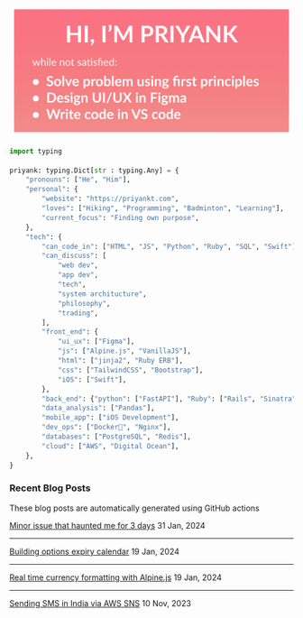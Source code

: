 <img src="https://github.com/priyankt/priyankt/blob/main/profile-header.jpg" alt="Priyank GitHub profile README header image">

```python
import typing

priyank: typing.Dict[str : typing.Any] = {
    "pronouns": ["He", "Him"],
    "personal": {
        "website": "https://priyankt.com",
        "loves": ["Hiking", "Programming", "Badminton", "Learning"],
        "current_focus": "Finding own purpose",
    },
    "tech": {
        "can_code_in": ["HTML", "JS", "Python", "Ruby", "SQL", "Swift"],
        "can_discuss": [
            "web dev",
            "app dev",
            "tech",
            "system architucture",
            "philosophy",
            "trading",
        ],
        "front_end": {
            "ui_ux": ["Figma"],
            "js": ["Alpine.js", "VanillaJS"],
            "html": ["jinja2", "Ruby ERB"],
            "css": ["TailwindCSS", "Bootstrap"],
            "iOS": ["Swift"],
        },
        "back_end": {"python": ["FastAPI"], "Ruby": ["Rails", "Sinatra"]},
        "data_analysis": ["Pandas"],
        "mobile_app": ["iOS Development"],
        "dev_ops": ["Docker🐳", "Nginx"],
        "databases": ["PostgreSQL", "Redis"],
        "cloud": ["AWS", "Digital Ocean"],
    },
}
```
### Recent Blog Posts
These blog posts are automatically generated using GitHub actions

<!-- BLOG_START -->
[Minor issue that haunted me for 3 days](https://priyankt.github.io/posts/fastapi-query-param-caching-issue/)
31 Jan, 2024

---

[Building options expiry calendar](https://priyankt.github.io/posts/building-expiry-calendar/)
19 Jan, 2024

---

[Real time currency formatting with Alpine.js](https://priyankt.github.io/posts/real-time-currency-formatting-alpine-js/)
19 Jan, 2024

---

[Sending SMS in India via AWS SNS](https://priyankt.github.io/posts/sending-sms-aws-sns/)
10 Nov, 2023

<!-- BLOG_END -->
